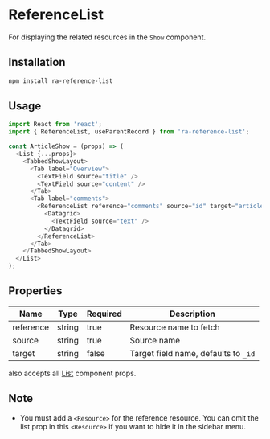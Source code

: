 # ReferenceList

For displaying the related resources in the `Show` component.

## Installation

```sh
npm install ra-reference-list
```

## Usage

```js
import React from 'react';
import { ReferenceList, useParentRecord } from 'ra-reference-list';

const ArticleShow = (props) => (
  <List {...props}>
    <TabbedShowLayout>
      <Tab label="Overview">
        <TextField source="title" />
        <TextField source="content" />
      </Tab>
      <Tab label="comments">
        <ReferenceList reference="comments" source="id" target="article_id">
          <Datagrid>
            <TextField source="text" />
          </Datagrid>
        </ReferenceList>
      </Tab>
    </TabbedShowLayout>
  </List>
);
```

## Properties

| Name      | Type   | Required | Description                          |
|-----------|--------|----------|--------------------------------------|
| reference | string | true     | Resource name to fetch               |
| source    | string | true     | Source name                          |
| target    | string | false    | Target field name, defaults to `_id` |

also accepts all [List](https://marmelab.com/react-admin/List.html#title) component props.

## Note

* You must add a `<Resource>` for the reference resource. You can omit the list prop in this `<Resource>` if you want to hide it in the sidebar menu.
